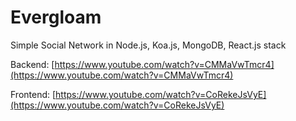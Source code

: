 # Evergloam
Simple Social Network in Node.js, Koa.js, MongoDB, React.js stack

Backend: [https://www.youtube.com/watch?v=CMMaVwTmcr4](https://www.youtube.com/watch?v=CMMaVwTmcr4)

Frontend: [https://www.youtube.com/watch?v=CoRekeJsVyE](https://www.youtube.com/watch?v=CoRekeJsVyE)
